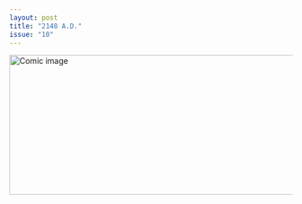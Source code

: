 ```yaml
---
layout: post
title: "2148 A.D."
issue: "10"
---
```

<img src="{{ site.url }}/comics/10.png" title="If my parents find out about this, I'll never be born!" alt="Comic image" width="778px" height="249px"/>

